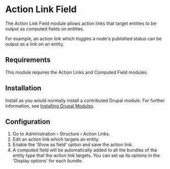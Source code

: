 # Action Link Field

The Action Link Field module allows action links that target entities to be
output as computed fields on entities.

For example, an action link which toggles a node's published status can be
output as a link on an entity.

## Requirements

This module requires the Action Links and Computed Field modules.

## Installation

Install as you would normally install a contributed Drupal module. For further
information, see
[Installing Drupal Modules](https://www.drupal.org/docs/extending-drupal/installing-drupal-modules).

## Configuration

1. Go to Administration › Structure › Action Links.
2. Edit an action link which targets an entity.
3. Enable the 'Show as field' option and save the action link.
4. A computed field will be automatically added to all the bundles of the entity
   type that the action link targets. You can set up its options in the 'Display
   options' for each bundle.
